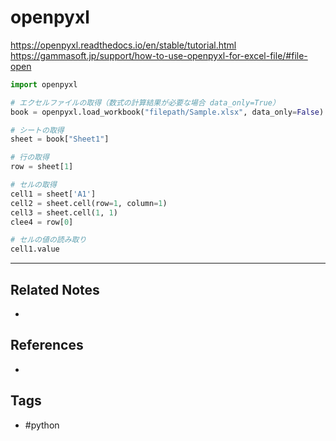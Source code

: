 # openpyxl
https://openpyxl.readthedocs.io/en/stable/tutorial.html
https://gammasoft.jp/support/how-to-use-openpyxl-for-excel-file/#file-open

```python
import openpyxl

# エクセルファイルの取得（数式の計算結果が必要な場合 data_only=True）
book = openpyxl.load_workbook("filepath/Sample.xlsx", data_only=False)

# シートの取得
sheet = book["Sheet1"]

# 行の取得
row = sheet[1]

# セルの取得
cell1 = sheet['A1']
cell2 = sheet.cell(row=1, column=1)
cell3 = sheet.cell(1, 1)
clee4 = row[0]

# セルの値の読み取り
cell1.value
```

---
## Related Notes
- 

## References
- 

## Tags
- #python 